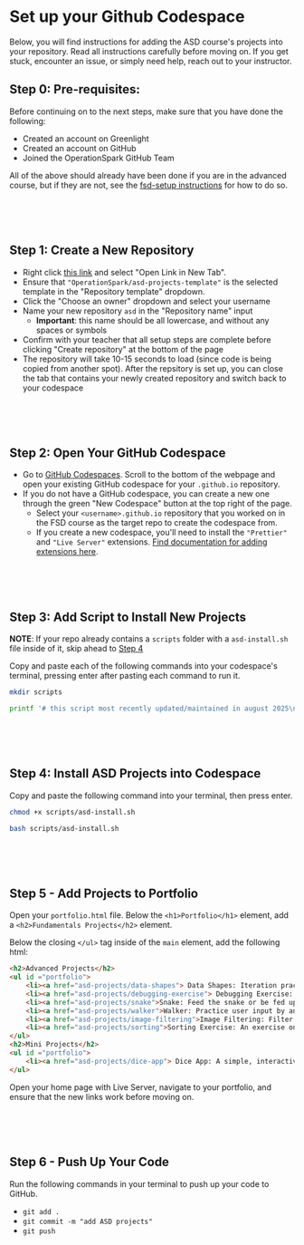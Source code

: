 # Set up your Github Codespace

Below, you will find instructions for adding the ASD course's projects into your repository. Read all instructions carefully before moving on. If you get stuck, encounter an issue, or simply need help, reach out to your instructor.

## Step 0: Pre-requisites:

Before continuing on to the next steps, make sure that you have done the following:

- Created an account on Greenlight
- Created an account on GitHub
- Joined the OperationSpark GitHub Team

All of the above should already have been done if you are in the advanced course, but if they are not, see the <a href="https://github.com/OperationSpark/fsd-setup">fsd-setup instructions</a> for how to do so.

<br><br><br>

## Step 1: Create a New Repository

- Right click [this link](https://github.com/new?template_name=asd-projects-template&template_owner=OperationSpark) and select "Open Link in New Tab".
- Ensure that `"OperationSpark/asd-projects-template"` is the selected template in the "Repository template" dropdown.
- Click the "Choose an owner" dropdown and select your username
- Name your new repository `asd` in the "Repository name" input
  - **Important**: this name should be all lowercase, and without any spaces or symbols
- Confirm with your teacher that all setup steps are complete before clicking "Create repository" at the bottom of the page
- The repository will take 10-15 seconds to load (since code is being copied from another spot). After the repsitory is set up, you can close the tab that contains your newly created repository and switch back to your codespace

<br><br><br>

## Step 2: Open Your GitHub Codespace

- Go to [GitHub Codespaces](https://github.com/codespaces). Scroll to the bottom of the webpage and open your existing GitHub codespace for your `.github.io` repository.
- If you do not have a GitHub codespace, you can create a new one through the green "New Codespace" button at the top right of the page.
  - Select your `<username>.github.io` repository that you worked on in the FSD course as the target repo to create the codespace from.
  - If you create a new codespace, you'll need to install the `"Prettier"` and `"Live Server"` extensions. [Find documentation for adding extensions here](https://docs.github.com/en/codespaces/getting-started/quickstart#personalizing-with-an-extension).

<br><br><br>

## Step 3: Add Script to Install New Projects

**NOTE**: If your repo already contains a `scripts` folder with a `asd-install.sh` file inside of it, skip ahead to [Step 4](#step-4-install-asd-projects-into-codespace)

Copy and paste each of the following commands into your codespace's terminal, pressing enter after pasting each command to run it.

```bash copy
mkdir scripts
```

```bash copy
printf '# this script most recently updated/maintained in august 2025\n# extract username from current working directory (expects format: username.github.io)\ncurrent_dir=$(basename "$PWD")\n# extract username from current working directory (expects format: username.github.io)\nif [[ "$current_dir" =~ ^([^.]+)\.github\.io$ ]]; then\n  username="${BASH_REMATCH[1]}"\n  echo $username\nelse\n  echo "Error: Current directory name must be in the format username.github.io."\n  echo "Please check which directory you are in. Check with your instructor if you need help. Cancelling operation."\n  exit 1\nfi\n\n# check if asd-projects folder already exists\nif [ -d "asd-projects" ]; then\n  echo "Error: asd-projects directory already exists."\n  echo "You may have already run this script. Check with your instructor before proceeding. Cancelling operation."\n  exit 1\nfi\n\n# clone student-owned asd-projects repo\ngit clone https://github.com/$username/asd\n\n# remove git references from cloned repo if the asd folder exists\nif [ -d "asd" ]; then\n  echo "Preparing asd projects and instructions..."\nelse\n  echo "Error: asd folder does not exist."\n  echo "There may be an issue with your repository. Please check with your instructor to help troubleshoot. Cancelling operation."\n  exit 1\nfi\n\ncd asd\nrm -rf .git*\ncd ..\n\n# create subfolders in project-instructions folder\nif [ ! -d "project-instructions/asd" ]; then\n  mv project-instructions fsd\n  mkdir project-instructions\n  mv fsd project-instructions/\n  mv asd/project-instructions project-instructions/asd/\nelse\n  echo "asd subfolder already exists in project-instructions. Existing asd instructions will be replaced."\n  mv asd/project-instructions project-instructions/asd/\nfi\n\n# move asd projects to root\nmv asd/asd-projects asd-projects/\n\n# remove cloned asd repo once all projects are installed\nrm -rf asd\n' > scripts/asd-install.sh
```

<br><br><br>

## Step 4: Install ASD Projects into Codespace

Copy and paste the following command into your terminal, then press enter.

```bash copy
chmod +x scripts/asd-install.sh
```

```bash copy
bash scripts/asd-install.sh
```

<br><br><br>

## Step 5 - Add Projects to Portfolio

Open your `portfolio.html` file. Below the `<h1>Portfolio</h1>` element, add a `<h2>Fundamentals Projects</h2>` element.

Below the closing `</ul>` tag inside of the `main` element, add the following html:

```HTML
<h2>Advanced Projects</h2>
<ul id ="portfolio">
    <li><a href="asd-projects/data-shapes"> Data Shapes: Iteration practice with patterns</a></li>
    <li><a href="asd-projects/debugging-exercise"> Debugging Exercise: A debugging exercise</a></li>
    <li><a href="asd-projects/snake">Snake: Feed the snake or be fed upon</a></li>
    <li><a href="asd-projects/walker">Walker: Practice user input by animating walking boxes</a></li>
    <li><a href="asd-projects/image-filtering">Image Filtering: Filter images using loops</a></li>
    <li><a href="asd-projects/sorting">Sorting Exercise: An exercise on sorting algorithms</a></li>
</ul>
<h2>Mini Projects</h2>
<ul id ="portfolio">
    <li><a href="asd-projects/dice-app"> Dice App: A simple, interactive dice app built using jQuery</a></li>
</ul>
```

Open your home page with Live Server, navigate to your portfolio, and ensure that the new links work before moving on.

<br><br><br>

## Step 6 - Push Up Your Code

Run the following commands in your terminal to push up your code to GitHub.

- `git add .`
- `git commit -m "add ASD projects"`
- `git push`

